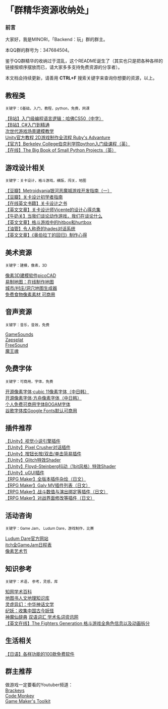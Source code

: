 # 「群精华资源收纳处」

### 前言

大家好，我是MINORI，「Backend：玩」群的群主。
  
本QQ群的群号为：347684504。
  
鉴于QQ群精华的收纳过于混乱，这个README诞生了（其实也只是把各种各样的链接按顺序摆放而已，请大家多多支持免费资源的分享者）。  
  
本文档会持续更新，请善用 **CTRL+F** 搜索关键字来查询你想要的资源，以上。  

## 教程类
<sub>关键字：0基础，入门，教程，python，免费，网课 </sub>  
  
[【B站】入门级编程语言逻辑：哈佛CS50（中字）](https://www.bilibili.com/video/BV1Rb411378V?spm_id_from=333.337.search-card.all.click&vd_source=c9a0433a81dc461ef29c7d080bbc03eb)  
[【B站】C#入门到精通](https://www.bilibili.com/video/BV1FJ411W7e5?spm_id_from=333.999.0.0)  
[次世代游戏场景建模教学](https://www.aboutcg.org/courseDetails/1357/introduce)  
[Unity官方教程 2D游戏制作全流程 Ruby's Advanture](https://learn.unity.com/project/ruby-s-adventure-2d-chu-xue-zhe)  
[【官方】Berkeley College伯克利学院python入门级课程（英）](https://inst.eecs.berkeley.edu/~cs61a/fa20/)  
[【在线】The Big Book of Small Python Projects（英）](https://inventwithpython.com/bigbookpython/)  

## 游戏设计相关  
<sub>关键字：关卡设计，格斗游戏，横版，闯关，地图</sub> 
  
[【豆瓣】Metroidvania银河恶魔城游戏开发指南（一）](https://www.douban.com/group/topic/258108665/?_i=509193694987b49)  
[【豆瓣】关卡设计初学者指南](https://www.douban.com/group/topic/258342217/?_i=509193124987b49)  
[【在线英文书籍】关卡设计之书](https://book.leveldesignbook.com/)  
[【英文文章】关卡设计师Vicente的设计心得总集](https://trello.com/b/AM3ZOmAd/level-design-compendium)  
[【牛奶关】当我们谈论动作游戏，我们在谈论什么](https://cowlevel.net/article/2007375)  
[【英文文章】格斗游戏中的hitbox和hurtbox](https://strangewire.blogspot.com/2018/05/hitboxes-and-hurtboxes-in-unity.html?m=1)  
[【油管】令人称奇的hades对话系统](https://www.youtube.com/watch?v=bwdYL0KFA_U&t=645s)  
[【英文文章】《奥伯拉丁的回归》制作心得](https://forums.tigsource.com/index.php?action=profile%3Bu%3D3073%3Bsa%3DshowPosts)  


## 美术资源
<sub>关键字：建模，像素，3D</sub> 
  
[像素3D建模软件picoCAD](https://johanpeitz.itch.io/picocad?continueFlag=152f96fdb93b73f9819d72d835aada9b)  
[易制地图：在线制作地图](https://www.makeamap.cn/)  
[城市/村庄/洞穴地图生成器](https://watabou.itch.io/)  
[免费食物像素素材 可商用](https://ghostpixxells.itch.io/?continueFlag=1c5bad9124fc452fbc1cacc16257da32)  

## 音声资源
<sub>关键字：音乐，音效，免费</sub> 
  
[GameSounds](https://gamesounds.xyz/?dir=99Sounds)  
[Zapsplat](https://www.zapsplat.com/)  
[FreeSound](https://freesound.org/)  
[魔王魂](https://maou.audio/)

## 免费字体
<sub>关键字：可商用，字体，免费</sub> 

[开源像素字体·cubic 11像素字体（中日韩）](https://github.com/ACh-K/Cubic-11)  
[开源像素字体·方舟像素字体（中日韩）](https://takwolf.itch.io/ark-pixel-font)  
[个人免费可商用字体BOGAM字体](https://www.behance.net/gallery/115313329/BOGAM-FREE-BOLD-SANS-SERIF-FONT)  
[谷歌字体库Google Fonts默认可商用](https://fonts.google.com/?preview.text=Seduction%20%20SEDUCTION&preview.text_type=custom)  

## 插件推荐
[【Unity】视觉小说引擎插件](https://assetstore.unity.com/packages/tools/game-toolkits/visual-novel-engine-2d-cutscene-engine-54342)  
[【Unity】Pixel Crusher对话插件](https://assetstore.unity.com/packages/tools/ai/dialogue-system-for-unity-11672)  
[【Unity】按钮长按/双击/单击简易插件](https://github.com/herbou/Unity_ButtonEvents)  
[【Unity】Glitch特效Shader](https://assetstore.unity.com/packages/vfx/shaders/fullscreen-camera-effects/camera-glitch-effect-shader-105220)  
[【Unity】Floyd–Steinberg抖动（1bit风格）特效Shader](https://github.com/kgjenkins/dither-dream)  
[【Unity】uGUI插件](https://github.com/jesenzhang/unity-ui-extensions)  
[【RPG Maker】全版本插件杂烩（日文）](https://docs.google.com/spreadsheets/u/1/d/1BnTyJr3Z1WoW4FMKtvKaICl4SQ5ehL5RxTDSV81oVQc/htmlview#)  
[【RPG Maker】Galv MV插件列表（日文）](https://fungamemake.com/mv-plugins-trans-japanese/galv-japanese)  
[【RPG Maker】战斗数值与演出绑定等插件（日文）](https://nine-yusha.com/plugin-sbpicture/)  
[【RPG Maker】对战界面修改等插件（日文）](https://newrpg.seesaa.net/)

## 活动咨询
<sub>关键字：Game Jam， Ludum Dare，游戏制作，比赛</sub>  
   
[Ludum Dare官方网站](https://ldjam.com/)  
[itch全GameJam日程表](https://itch.io/jams)  
[像素艺术节](https://pixelartpark.com/)  


## 知识参考
<sub>关键字：术语， 参考，灵感，库</sub>  
  
[知网学术百科](https://shuyu.cnki.net/#/)  
[地图书人文地理知识库](https://www.ageeye.cn/)  
[灵虚异幻：中华神话文学](https://www.lingxyh.com/)  
[纪妖：收集中国古今妖怪](https://www.cbaigui.com/)  
[神魔仙辞典](https://shimma.info/)
[双语词汇 学术名词资讯网](https://terms.naer.edu.tw/download/)  
[【英文在线】The Fighters Generation 格斗游戏全角色信息以及动画拆分](https://www.fightersgeneration.com/characters.html)

## 生活相关  
[【日语】各样功能的100款免费软件](https://freesoft-100.com/)  

## 群主推荐
做游戏一定要看的Youtuber频道：  
[Brackeys](https://www.youtube.com/c/Brackeys)  
[Code Monkey](https://www.youtube.com/c/CodeMonkeyUnity)  
[Game Maker's Toolkit](https://www.youtube.com/c/MarkBrownGMT)  
